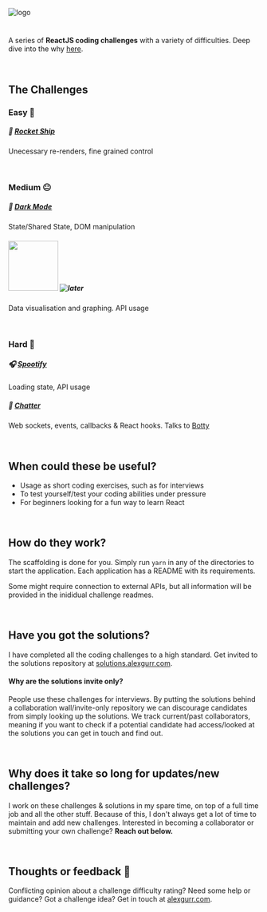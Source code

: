 ![logo](https://puu.sh/Hrjcd/89376e720d.png)

#
A series of **ReactJS coding challenges** with a variety of difficulties. Deep dive into the why [here](https://dev.to/alexgurr/react-coding-challenges-for-interviews-beginners-1hlk).

&nbsp;
## The Challenges
### Easy 🙂
##### 🚀 [Rocket Ship](https://github.com/alexgurr/react-coding-challenges/tree/master/rocket-ship)
Unecessary re-renders, fine grained control 

&nbsp;
### Medium 😐
##### 🌙 [Dark Mode](https://github.com/alexgurr/react-coding-challenges/tree/master/dark-mode)
State/Shared State, DOM manipulation

##### <img width="100px" src="https://puu.sh/HoZq9/88ebf554b5.jpg" /> ![later](https://badgen.net/badge/status/coming%20later/yellow?icon=)
Data visualisation and graphing. API usage

&nbsp;
### Hard 😬
##### 🎧 [Spootify](https://github.com/alexgurr/react-coding-challenges/tree/master/spootify)
Loading state, API usage 

##### 🤖 [Chatter](https://github.com/alexgurr/react-coding-challenges/tree/master/chatter)
Web sockets, events, callbacks & React hooks. Talks to [Botty](https://github.com/alexgurr/botty)

&nbsp;
## When could these be useful?
- Usage as short coding exercises, such as for interviews
- To test yourself/test your coding abilities under pressure
- For beginners looking for a fun way to learn React 

&nbsp;
## How do they work?
The scaffolding is done for you. Simply run `yarn` in any of the directories to start the application. Each application has a README with its requirements.

Some might require connection to external APIs, but all information will be provided in the inididual challenge readmes.

&nbsp;
## Have you got the solutions?
I have completed all the coding challenges to a high standard. Get invited to the solutions repository at [solutions.alexgurr.com](https://www.solutions.alexgurr.com).

#### Why are the solutions invite only?
People use these challenges for interviews. By putting the solutions behind a collaboration wall/invite-only repository we can discourage candidates from simply looking up the solutions. We track current/past collaborators, meaning if you want to check if a potential candidate had access/looked at the solutions you can get in touch and find out. 

&nbsp;
## Why does it take so long for updates/new challenges?
I work on these challenges & solutions in my spare time, on top of a full time job and all the other stuff. Because of this, I don't always get a lot of time to maintain and add new challenges. Interested in becoming a collaborator or submitting your own challenge? **Reach out below.**

&nbsp;
## Thoughts or feedback 💬
Conflicting opinion about a challenge difficulty rating? Need some help or guidance? Got a challenge idea? Get in touch at [alexgurr.com](https://www.alexgurr.com).

